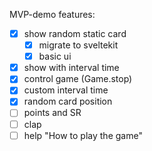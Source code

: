 MVP-demo features:
- [x] show random static card
  - [x] migrate to sveltekit
  - [x] basic ui
- [x] show with interval time
- [x] control game (Game.stop)
- [x] custom interval time
- [x] random card position
- [ ] points and SR
- [ ] clap
- [ ] help "How to play the game"